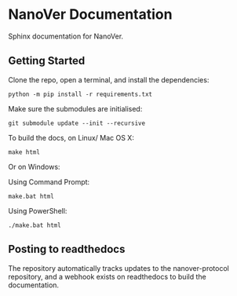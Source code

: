 # NanoVer Documentation

Sphinx documentation for NanoVer. 

## Getting Started

Clone the repo, open a terminal, and install the dependencies: 

```
python -m pip install -r requirements.txt
```

Make sure the submodules are initialised: 

```
git submodule update --init --recursive
```

To build the docs, on Linux/ Mac OS X:

```
make html
```

Or on Windows:

Using Command Prompt:
```
make.bat html
```
Using PowerShell:
```
./make.bat html
```


## Posting to readthedocs 

The repository automatically tracks updates to the nanover-protocol repository, 
and a webhook exists on readthedocs to build the documentation. 

